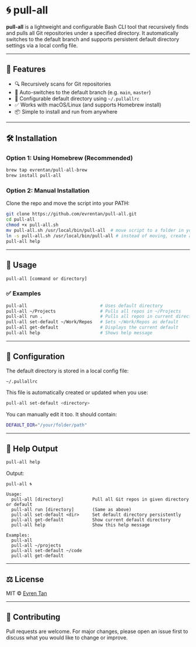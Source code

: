 # 🌀 pull-all

**pull-all** is a lightweight and configurable Bash CLI tool that recursively finds and pulls all Git repositories under a specified directory. It automatically switches to the default branch and supports persistent default directory settings via a local config file.

---

## 🚀 Features

- 🔍 Recursively scans for Git repositories
- 🔁 Auto-switches to the default branch (e.g. `main`, `master`)
- 💾 Configurable default directory using `~/.pullallrc`
- ✅ Works with macOS/Linux (and supports Homebrew install)
- 📦 Simple to install and run from anywhere

---

## 🛠 Installation

### Option 1: Using Homebrew (Recommended)

```bash
brew tap evrentan/pull-all-brew
brew install pull-all
```

### Option 2: Manual Installation

Clone the repo and move the script into your PATH:

```bash
git clone https://github.com/evrentan/pull-all.git
cd pull-all
chmod +x pull-all.sh
mv pull-all.sh /usr/local/bin/pull-all  # move script to a folder in your PATH (choose this or the next one)
ln -s pull-all.sh /usr/local/bin/pull-all # instead of moving, create a symlink (choose this or the previous one)
pull-all help
```

---

## 🧪 Usage

```bash
pull-all [command or directory]
```

### ✅ Examples

```bash
pull-all                            # Uses default directory
pull-all ~/Projects                 # Pulls all repos in ~/Projects
pull-all run .                      # Pulls all repos in current directory
pull-all set-default ~/Work/Repos   # Sets ~/Work/Repos as default
pull-all get-default                # Displays the current default
pull-all help                       # Shows help message
```

---

## 📁 Configuration

The default directory is stored in a local config file:

```
~/.pullallrc
```

This file is automatically created or updated when you use:

```bash
pull-all set-default <directory>
```

You can manually edit it too. It should contain:

```bash
DEFAULT_DIR="/your/folder/path"
```

---

## 📄 Help Output

```bash
pull-all help
```

Output:

```
pull-all 🌀

Usage:
  pull-all [directory]           Pull all Git repos in given directory or default
  pull-all run [directory]       (Same as above)
  pull-all set-default <dir>     Set default directory persistently
  pull-all get-default           Show current default directory
  pull-all help                  Show this help message

Examples:
  pull-all
  pull-all ~/projects
  pull-all set-default ~/code
  pull-all get-default
```

---

## ⚖️ License

MIT © [Evren Tan](https://github.com/evrentan)

---

## 🤝 Contributing

Pull requests are welcome. For major changes, please open an issue first to discuss what you would like to change or improve.

